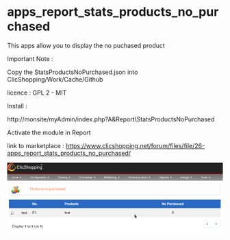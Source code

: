 # apps_report_stats_products_no_purchased

This apps allow you to display the no puchased product

Important Note :

Copy the StatsProductsNoPurchased.json into ClicShopping/Work/Cache/Github

licence  : GPL 2 - MIT

Install :

http://monsite/myAdmin/index.php?A&Report\StatsProductsNoPurchased

Activate the module in Report

link to marketplace : https://www.clicshopping.net/forum/files/file/26-apps_report_stats_products_no_purchased/

![nopurchased](https://github.com/ClicShoppingOfficialModulesV3/apps_report_stats_products_no_purchased/blob/master/ModuleInfosJson/no_purchased.png)


